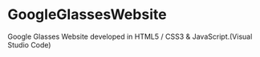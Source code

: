 # GoogleGlassesWebsite
Google Glasses Website developed in HTML5 / CSS3 &amp; JavaScript.(Visual Studio Code)

